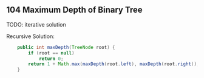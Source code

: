 ## 104 Maximum Depth of Binary Tree
TODO: iterative solution

Recursive Solution:
```java
    public int maxDepth(TreeNode root) {
        if (root == null)
            return 0;
        return 1 + Math.max(maxDepth(root.left), maxDepth(root.right));
    }
```
